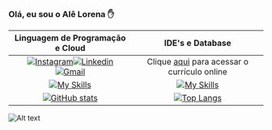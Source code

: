 
### Olá, eu sou o Alê Lorena ✋




| Linguagem de Programação e Cloud | IDE's e Database | 
| :-----------: | :-----------: | 
| [![Instagram](https://img.shields.io/badge/Instagram-E4405F?style=for-the-badge&logo=instagram&logoColor=white)](https://www.instagram.com/alexandre_lorena/)[![Linkedin](https://img.shields.io/badge/LinkedIn-0077B5?style=for-the-badge&logo=linkedin&logoColor=white)](https://www.linkedin.com/in/alexandreluizlorena/)[![Gmail](	https://img.shields.io/badge/Gmail-D14836?style=for-the-badge&logo=gmail&logoColor=white)](mailto:alexandre.lorena@gmail.com)      | Clique [aqui](https://alexandrelorena.github.io/index.html#home) para acessar o currículo online    |
| [![My Skills](https://skillicons.dev/icons?i=git,aws,css,html,java,python)](https://github.com/alexandrelorena?tab=repositories)     | [![My Skills](https://skillicons.dev/icons?i=idea,eclipse,vscode,mongodb,mysql)](https://github.com/alexandrelorena?tab=repositories)| Dado 4      | Dado 5      |
[![GitHub stats](https://github-readme-stats.vercel.app/api?username=alexandrelorena&show_icons=true&theme=github_dark_dimmed)](https://github.com/alexandrelorena/github-readme-stats)     | [![Top Langs](https://github-readme-stats.vercel.app/api/top-langs/?username=alexandrelorena&layout=compact)](https://github.com/alexandrelorena/github-readme-stats)      |


![Alt text](https://spotify-recently-played-readme.vercel.app/api?user=22auh44sgodxcezzorqr3pmsy&width=820&count=3&unique=true)





